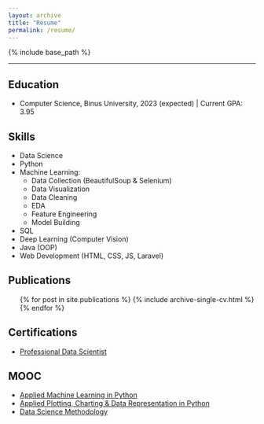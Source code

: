 ```yaml
---
layout: archive
title: "Resume"
permalink: /resume/
---
```


{% include base_path %}

<hr style= "margin-bottom: 2em">

## Education
* Computer Science, Binus University, 2023 (expected) | Current GPA: 3.95


  
## Skills

* Data Science
* Python
* Machine Learning:
  * Data Collection (BeautifulSoup & Selenium)
  * Data Visualization
  * Data Cleaning 
  * EDA
  * Feature Engineering
  * Model Building 
* SQL 
* Deep Learning (Computer Vision)
* Java (OOP)
* Web Development (HTML, CSS, JS, Laravel)
  
## Publications
  <ul>{% for post in site.publications %}
    {% include archive-single-cv.html %}
  {% endfor %}</ul>

## Certifications
- [Professional Data Scientist](https://www.datacamp.com/certificate/DS0019777818162)

## MOOC
- [Applied Machine Learning in Python](https://www.coursera.org/account/accomplishments/certificate/RSGAJE9WT578)
- [Applied Plotting, Charting & Data Representation in Python](https://www.coursera.org/account/accomplishments/certificate/HWUTU5XW9VXR)
- [Data Science Methodology](https://www.coursera.org/account/accomplishments/certificate/MQ4SXBHBDD7U)
  
<!-- Talks
======
  <ul>{% for post in site.talks %}
    {% include archive-single-talk-cv.html %}
  {% endfor %}</ul>
  
Teaching
======
  <ul>{% for post in site.teaching %}
    {% include archive-single-cv.html %}
  {% endfor %}</ul>
   -->

